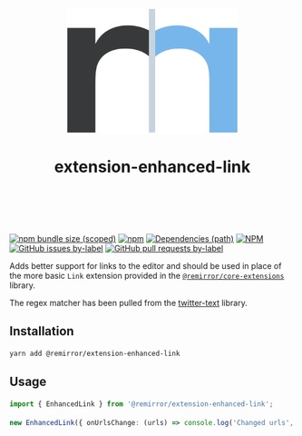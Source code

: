 <div align="center">
	<br />
	<div>
		<img width="300" src="../../support/assets/logo-icon.svg" alt="remirror" />
    <h1 align="center">extension-enhanced-link</h1>
	</div>
    <br />
    <br />
    <br />
    <br />
</div>

[![npm bundle size (scoped)](https://img.shields.io/bundlephobia/minzip/@remirror/extension-enhanced-link.svg?style=for-the-badge)](https://bundlephobia.com/result?p=@remirror/extension-enhanced-link) [![npm](https://img.shields.io/npm/dm/@remirror/extension-enhanced-link.svg?style=for-the-badge&logo=npm)](https://www.npmjs.com/package/@remirror/extension-enhanced-link) [![Dependencies (path)](https://img.shields.io/david/ifiokjr/remirror.svg?logo=npm&path=@remirror%2Fextension-enhanced-link&style=for-the-badge)](https://github.com/ifiokjr/remirror/blob/master/@remirror/extension-enhanced-link/package.json) [![NPM](https://img.shields.io/npm/l/@remirror/extension-enhanced-link.svg?style=for-the-badge)](https://github.com/ifiokjr/remirror/blob/master/LICENSE) [![GitHub issues by-label](https://img.shields.io/github/issues/ifiokjr/remirror/@remirror/extension-enhanced-link.svg?label=Open%20Issues&logo=github&style=for-the-badge)](https://github.com/ifiokjr/remirror/issues?utf8=%E2%9C%93&q=is%3Aissue+is%3Aopen+sort%3Aupdated-desc+label%3A%40remirror%2Fextension-enhanced-link) [![GitHub pull requests by-label](https://img.shields.io/github/issues-pr/ifiokjr/remirror/@remirror/extension-enhanced-link.svg?label=Open%20Pull%20Requests&logo=github&style=for-the-badge)](https://github.com/ifiokjr/remirror/pulls?utf8=%E2%9C%93&q=is%3Apr+is%3Aopen+sort%3Aupdated-desc+label%3A%40remirror%2Fextension-enhanced-link)

Adds better support for links to the editor and should be used in place of the more basic `Link` extension provided in the [`@remirror/core-extensions`](../core-extensions) library.

The regex matcher has been pulled from the [twitter-text](https://github.com/twitter/twitter-text/blob/752b9476d5ed00c2ec60d0a6bb3b34bd5b19bcf9/js/src/regexp/extractUrl.js) library.

## Installation

```bash
yarn add @remirror/extension-enhanced-link
```

## Usage

```ts
import { EnhancedLink } from '@remirror/extension-enhanced-link';

new EnhancedLink({ onUrlsChange: (urls) => console.log('Changed urls', urls) }),
```
